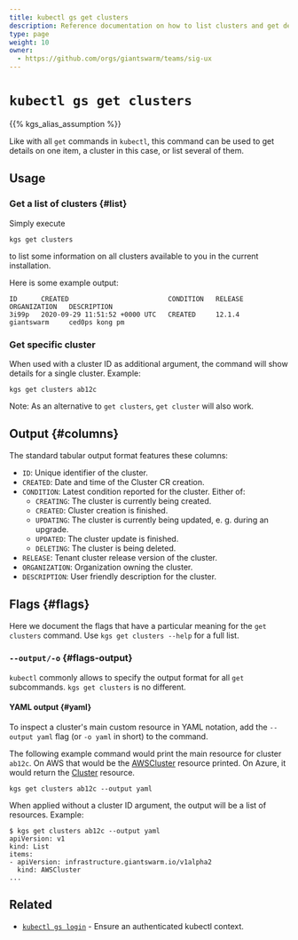 ```yaml
---
title: kubectl gs get clusters
description: Reference documentation on how to list clusters and get details for a single cluster using 'kubectl gs'.
type: page
weight: 10
owner:
  - https://github.com/orgs/giantswarm/teams/sig-ux
---
```


# `kubectl gs get clusters`

{{% kgs_alias_assumption %}}

Like with all `get` commands in `kubectl`, this command can be used to get details on one item, a cluster in this case, or list several of them.

## Usage

### Get a list of clusters {#list}

Simply execute

```nohighlight
kgs get clusters
```

to list some information on all clusters available to you in the current installation.

Here is some example output:

```nohighlight
ID      CREATED                         CONDITION   RELEASE   ORGANIZATION   DESCRIPTION
3i99p   2020-09-29 11:51:52 +0000 UTC   CREATED     12.1.4    giantswarm     ced0ps kong pm
```

### Get specific cluster

When used with a cluster ID as additional argument, the command will show details for a single cluster. Example:

```nohighlight
kgs get clusters ab12c
```

Note: As an alternative to `get clusters`, `get cluster` will also work.

## Output {#columns}

The standard tabular output format features these columns:

- `ID`: Unique identifier of the cluster.
- `CREATED`: Date and time of the Cluster CR creation.
- `CONDITION`: Latest condition reported for the cluster. Either of:
    - `CREATING`: The cluster is currently being created.
    - `CREATED`: Cluster creation is finished.
    - `UPDATING`: The cluster is currently being updated, e. g. during an upgrade.
    - `UPDATED`: The cluster update is finished.
    - `DELETING`: The cluster is being deleted.
- `RELEASE`: Tenant cluster release version of the cluster.
- `ORGANIZATION`: Organization owning the cluster.
- `DESCRIPTION`: User friendly description for the cluster.

## Flags {#flags}

Here we document the flags that have a particular meaning for the `get clusters` command. Use `kgs get clusters --help` for a full list.

### `--output/-o` {#flags-output}

`kubectl` commonly allows to specify the output format for all `get` subcommands. `kgs get clusters` is no different.

#### YAML output {#yaml}

To inspect a cluster's main custom resource in YAML notation, add the `--output yaml` flag (or `-o yaml` in short) to the command.

The following example command would print the main resource for cluster `ab12c`. On AWS that would be the [AWSCluster](/reference/cp-k8s-api/awsclusters.infrastructure.giantswarm.io/) resource printed. On Azure, it would return the [Cluster](/reference/cp-k8s-api/clusters.cluster.x-k8s.io/) resource.

```nohighlight
kgs get clusters ab12c --output yaml
```

When applied without a cluster ID argument, the output will be a list of resources. Example:

```nohighlight
$ kgs get clusters ab12c --output yaml
apiVersion: v1
kind: List
items:
- apiVersion: infrastructure.giantswarm.io/v1alpha2
  kind: AWSCluster
...
```

## Related

- [`kubectl gs login`](/reference/kubectl-gs/login/) - Ensure an authenticated kubectl context.
